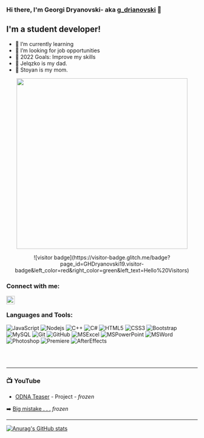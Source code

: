 ### Hi there, I'm Georgi Dryanovski- aka [g_drianovski][instagram] 👋

## I'm a student developer!

- 🌱 I’m currently learning
- 👯 I’m looking for job opportunities
- 🥅 2022 Goals: Improve my skills
- 👨 Jelqzko is my dad.
- 👩 Stoyan is my mom.

<p align="center">
  <img width="450" src="https://media.giphy.com/media/hmTyTK13v9dvjRkxd9/giphy.gif">
</p>

<p align="center">
    ![visitor badge](https://visitor-badge.glitch.me/badge?page_id=GHDryanovski19.visitor-badge&left_color=red&right_color=green&left_text=Hello%20Visitors)
</p>

### Connect with me:
[<img align="left" alt="g_drianovski | Instagram" width="22px" src="https://cdn.jsdelivr.net/npm/simple-icons@v3/icons/instagram.svg" />][instagram]

<br />

### Languages and Tools:

![JavaScript](https://img.shields.io/badge/JavaScript-323330?style=for-the-badge&logo=javascript&logoColor=F7DF1E)
![Nodejs](https://img.shields.io/badge/-Nodejs-black?style=flat-square&logo=Node.js)
![C++](https://img.shields.io/badge/C%2B%2B-00599C?style=for-the-badge&logo=c%2B%2B&logoColor=white)
![C#](https://img.shields.io/badge/C%23-239120?style=for-the-badge&logo=c-sharp&logoColor=white)
![HTML5](https://img.shields.io/badge/-HTML5-E34F26?style=flat-square&logo=html5&logoColor=white)
![CSS3](https://img.shields.io/badge/-CSS3-1572B6?style=flat-square&logo=css3)
![Bootstrap](https://img.shields.io/badge/-Bootstrap-563D7C?style=flat-square&logo=bootstrap)
![MySQL](https://img.shields.io/badge/MySQL-00000F?style=for-the-badge&logo=mysql&logoColor=white)
![Git](https://img.shields.io/badge/-Git-black?style=flat-square&logo=git)
![GitHub](https://img.shields.io/badge/-GitHub-181717?style=flat-square&logo=github)
![MSExcel](https://img.shields.io/badge/Microsoft_Excel-217346?style=for-the-badge&logo=microsoft-excel&logoColor=white)
![MSPowerPoint](https://img.shields.io/badge/Microsoft_PowerPoint-B7472A?style=for-the-badge&logo=microsoft-powerpoint&logoColor=white)
![MSWord](https://img.shields.io/badge/Microsoft_Word-2B579A?style=for-the-badge&logo=microsoft-word&logoColor=white)
![Photoshop](https://aleen42.github.io/badges/src/photoshop.svg)
![Premiere](https://aleen42.github.io/badges/src/premiere.svg)
![AfterEffects](https://aleen42.github.io/badges/src/after_effects.svg)

<br />
<br />

---

### 📺 YouTube

<!-- YOUTUBE:START -->
- [ODNA Teaser](https://www.youtube.com/watch?v=i1ZoyIOhJuI) - Project - *frozen*
<!-- YOUTUBE:END -->

➡️ [Big mistake . . .](https://www.youtube.com/channel/UC1u8NSWAyhMQpgI-hjrEDKA) *frozen*

---

[![Anurag's GitHub stats](https://github-readme-stats.vercel.app/api?username=GHDryanovski19&count_private=true&show_icons=true&theme=outrun&border_radius=10)](https://github.com/anuraghazra/github-readme-stats)

[youtube]: https://www.youtube.com/channel/UC1u8NSWAyhMQpgI-hjrEDKA
[instagram]: https://www.instagram.com/g_drianovski/
